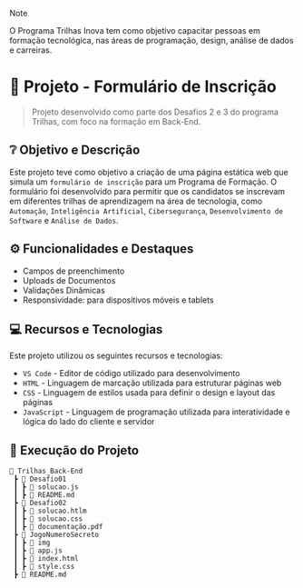 > [!Note]
> O Programa Trilhas Inova tem como objetivo capacitar pessoas em formação
> tecnológica, nas áreas de programação, design, análise de dados e carreiras.

# 📌 Projeto - Formulário de Inscrição

> Projeto desenvolvido como parte dos Desafios 2 e 3 do programa Trilhas, com foco na formação em Back-End.

## ❔ Objetivo e Descrição

Este projeto teve como objetivo a criação de uma página estática web que simula um `formulário de inscrição` para um Programa de Formação. O formulário foi desenvolvido para permitir que os candidatos se inscrevam em diferentes trilhas de aprendizagem na área de tecnologia, como `Automação`, `Inteligência Artificial`, `Cibersegurança`, `Desenvolvimento de Software` e `Análise de Dados`.


## ⚙️ Funcionalidades e Destaques
- Campos de preenchimento
- Uploads de Documentos
- Validações Dinâmicas
- Responsividade: para dispositivos móveis e tablets


## 💻 Recursos e Tecnologias

Este projeto utilizou os seguintes recursos e tecnologias:

- ```VS Code``` - Editor de código utilizado para desenvolvimento
- ```HTML``` - Linguagem de marcação utilizada para estruturar páginas web
- ```CSS``` - Linguagem de estilos usada para definir o design e layout das páginas
- ```JavaScript``` - Linguagem de programação utilizada para interatividade e lógica do lado do cliente e servidor


## 📂 Execução do Projeto

```
📂 Trilhas_Back-End
 ┣ 📂 Desafio01
 ┃ ┣ 📜 solucao.js
 ┃ ┣ 📜 README.md
 ┣ 📂 Desafio02
 ┃ ┣ 📜 solucao.htlm
 ┃ ┣ 📜 solucao.css
 ┃ ┣ 📜 documentação.pdf
 ┣ 📂 JogoNumeroSecreto
 ┃ ┣ 📂 img
 ┃ ┣ 📜 app.js
 ┃ ┣ 📜 index.html
 ┃ ┣ 📜 style.css
 ┣ 📜 README.md
```
